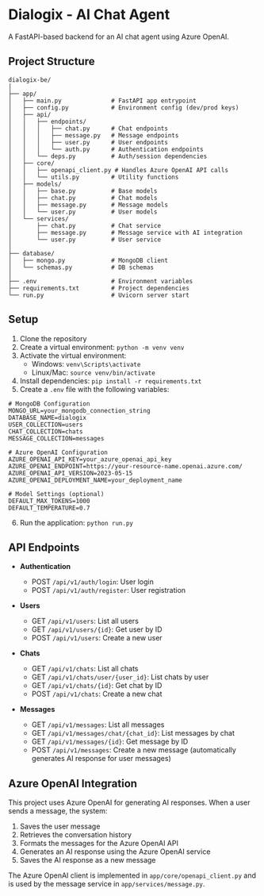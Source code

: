 # Dialogix - AI Chat Agent

A FastAPI-based backend for an AI chat agent using Azure OpenAI.

## Project Structure

```
dialogix-be/
│
├── app/
│   ├── main.py              # FastAPI app entrypoint
│   ├── config.py            # Environment config (dev/prod keys)
│   ├── api/
│   │   ├── endpoints/
│   │   │   ├── chat.py      # Chat endpoints
│   │   │   ├── message.py   # Message endpoints
│   │   │   ├── user.py      # User endpoints
│   │   │   └── auth.py      # Authentication endpoints
│   │   └── deps.py          # Auth/session dependencies
│   ├── core/
│   │   ├── openapi_client.py # Handles Azure OpenAI API calls
│   │   └── utils.py         # Utility functions
│   ├── models/
│   │   ├── base.py          # Base models
│   │   ├── chat.py          # Chat models
│   │   ├── message.py       # Message models
│   │   └── user.py          # User models
│   └── services/
│       ├── chat.py          # Chat service
│       ├── message.py       # Message service with AI integration
│       └── user.py          # User service
│
├── database/
│   ├── mongo.py             # MongoDB client
│   └── schemas.py           # DB schemas
│
├── .env                     # Environment variables
├── requirements.txt         # Project dependencies
└── run.py                   # Uvicorn server start
```

## Setup

1. Clone the repository
2. Create a virtual environment: `python -m venv venv`
3. Activate the virtual environment:
   - Windows: `venv\Scripts\activate`
   - Linux/Mac: `source venv/bin/activate`
4. Install dependencies: `pip install -r requirements.txt`
5. Create a `.env` file with the following variables:

```
# MongoDB Configuration
MONGO_URL=your_mongodb_connection_string
DATABASE_NAME=dialogix
USER_COLLECTION=users
CHAT_COLLECTION=chats
MESSAGE_COLLECTION=messages

# Azure OpenAI Configuration
AZURE_OPENAI_API_KEY=your_azure_openai_api_key
AZURE_OPENAI_ENDPOINT=https://your-resource-name.openai.azure.com/
AZURE_OPENAI_API_VERSION=2023-05-15
AZURE_OPENAI_DEPLOYMENT_NAME=your_deployment_name

# Model Settings (optional)
DEFAULT_MAX_TOKENS=1000
DEFAULT_TEMPERATURE=0.7
```

6. Run the application: `python run.py`

## API Endpoints

- **Authentication**
  - POST `/api/v1/auth/login`: User login
  - POST `/api/v1/auth/register`: User registration

- **Users**
  - GET `/api/v1/users`: List all users
  - GET `/api/v1/users/{id}`: Get user by ID
  - POST `/api/v1/users`: Create a new user

- **Chats**
  - GET `/api/v1/chats`: List all chats
  - GET `/api/v1/chats/user/{user_id}`: List chats by user
  - GET `/api/v1/chats/{id}`: Get chat by ID
  - POST `/api/v1/chats`: Create a new chat

- **Messages**
  - GET `/api/v1/messages`: List all messages
  - GET `/api/v1/messages/chat/{chat_id}`: List messages by chat
  - GET `/api/v1/messages/{id}`: Get message by ID
  - POST `/api/v1/messages`: Create a new message (automatically generates AI response for user messages)

## Azure OpenAI Integration

This project uses Azure OpenAI for generating AI responses. When a user sends a message, the system:

1. Saves the user message
2. Retrieves the conversation history
3. Formats the messages for the Azure OpenAI API
4. Generates an AI response using the Azure OpenAI service
5. Saves the AI response as a new message

The Azure OpenAI client is implemented in `app/core/openapi_client.py` and is used by the message service in `app/services/message.py`.

